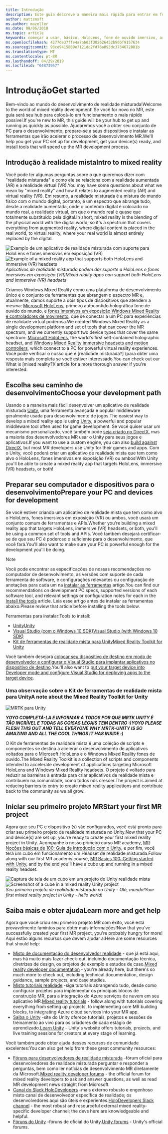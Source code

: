 ```yaml
---
title: Introdução
description: Este guia descreve a maneira mais rápida para entrar em funcionamento com o desenvolvimento de realidade misturada.
author: mattzmsft
ms.author: mazeller
ms.date: 08/06/2018
ms.topic: article
keywords: começar a usar, básico, HoloLens, fone de ouvido imersivo, ar, vr, unity, o visual studio, início rápido, como
ms.openlocfilehash: 4277de37ffe4a7ab03f382626452b96bf9157634
ms.sourcegitcommit: 90ce9415889e7121dd2fd76a893dc3734672881b
ms.translationtype: MT
ms.contentlocale: pt-BR
ms.lasthandoff: 04/29/2019
ms.locfileid: "64873967"
---
```

# <a name="get-started"></a><span data-ttu-id="b28a7-104">Introdução</span><span class="sxs-lookup"><span data-stu-id="b28a7-104">Get started</span></span>

<span data-ttu-id="b28a7-105">Bem-vindo ao mundo do desenvolvimento de realidade misturada!</span><span class="sxs-lookup"><span data-stu-id="b28a7-105">Welcome to the world of mixed reality development!</span></span> <span data-ttu-id="b28a7-106">Se você for novo no MR, este guia será seu hub para colocá-lo em funcionamento o mais rápido possível.</span><span class="sxs-lookup"><span data-stu-id="b28a7-106">If you're new to MR, this guide will be your hub to get up and running as quickly as possible.</span></span> <span data-ttu-id="b28a7-107">Ajudaremos você a obter seu conjunto de PC para o desenvolvimento, prepare-se a seus dispositivos e instalar as ferramentas que irão acelerar o processo de desenvolvimento MR.</span><span class="sxs-lookup"><span data-stu-id="b28a7-107">We'll help you get your PC set up for development, get your device(s) ready, and install tools that will speed up the MR development process.</span></span> 

## <a name="intro-to-mixed-reality"></a><span data-ttu-id="b28a7-108">Introdução à realidade mista</span><span class="sxs-lookup"><span data-stu-id="b28a7-108">Intro to mixed reality</span></span>

<span data-ttu-id="b28a7-109">Você pode ter algumas perguntas sobre o que queremos dizer com "realidade misturada" e como ele se relaciona com a realidade aumentada (AR) e a realidade virtual (VR).</span><span class="sxs-lookup"><span data-stu-id="b28a7-109">You may have some questions about what we mean by "mixed reality" and how it relates to augmented reality (AR) and virtual reality (VR).</span></span> <span data-ttu-id="b28a7-110">Em resumo, a realidade misturada é a mistura do mundo físico com o mundo digital, portanto, é um espectro que abrange tudo, desde a realidade aumentada, onde o conteúdo digital é colocado no mundo real, a realidade virtual, em que o mundo real é quase que totalmente substituído pela digital.</span><span class="sxs-lookup"><span data-stu-id="b28a7-110">In short, mixed reality is the blending of the physical world with the digital world, so it's a spectrum that covers everything from augmented reality, where digital content is placed in the real world, to virtual reality, where your real world is almost entirely replaced by the digital.</span></span> 

<span data-ttu-id="b28a7-111">![Exemplo de um aplicativo de realidade misturada com suporte para HoloLens e fones imersivos em exposição (VR)](images/mr-island.png)</span><span class="sxs-lookup"><span data-stu-id="b28a7-111">![Example of a mixed reality app that supports both HoloLens and immersive (VR) headsets](images/mr-island.png)</span></span><br>
<span data-ttu-id="b28a7-112">*Aplicativos de realidade misturada podem dar suporte a HoloLens e fones imersivos em exposição (VR)*</span><span class="sxs-lookup"><span data-stu-id="b28a7-112">*Mixed reality apps can support both HoloLens and immersive (VR) headsets*</span></span>

<span data-ttu-id="b28a7-113">Criamos Windows Mixed Reality como uma plataforma de desenvolvimento único e o conjunto de ferramentas que abrangem o espectro MR e, atualmente, damos suporte a dois tipos de dispositivos que atendem a mesma: [Microsoft HoloLens](https://www.microsoft.com/hololens), primeiro autocontido holográfica fone de ouvido do mundo, e [fones imersivos em exposição Windows Mixed Reality e controladores de movimento](https://www.microsoft.com/windows/windows-mixed-reality), que se conectar a um PC para experiências de realidade virtual poderosa.</span><span class="sxs-lookup"><span data-stu-id="b28a7-113">We created Windows Mixed Reality as a single development platform and set of tools that can cover the MR spectrum, and we currently support two device types that cover the same spectrum: [Microsoft HoloLens](https://www.microsoft.com/hololens), the world's first self-contained holographic headset, and [Windows Mixed Reality immersive headsets and motion controllers](https://www.microsoft.com/windows/windows-mixed-reality), which connect to a PC for powerful virtual reality experiences.</span></span> <span data-ttu-id="b28a7-114">Você pode verificar o nosso que é [realidade misturada?] (para obter uma resposta mais completa se você estiver interessado.</span><span class="sxs-lookup"><span data-stu-id="b28a7-114">You can check out our What is [mixed reality?]( article for a more thorough answer if you're interested.</span></span>

## <a name="choose-your-development-path"></a><span data-ttu-id="b28a7-115">Escolha seu caminho de desenvolvimento</span><span class="sxs-lookup"><span data-stu-id="b28a7-115">Choose your development path</span></span>

<span data-ttu-id="b28a7-116">Usando o a maneira mais fácil desenvolver um aplicativo de realidade misturada [Unity](https://unity3d.com), uma ferramenta avançada e popular middleware geralmente usada para desenvolvimento de jogos.</span><span class="sxs-lookup"><span data-stu-id="b28a7-116">The easiest way to develop a mixed reality app is using [Unity](https://unity3d.com), a powerful and popular middleware tool often used for game development.</span></span> <span data-ttu-id="b28a7-117">Se você quiser usar um mecanismo personalizado, você também pode [seja criado no DirectX](directx-development-overview.md), mas a maioria dos desenvolvedores MR usar o Unity para seus jogos e aplicativos.</span><span class="sxs-lookup"><span data-stu-id="b28a7-117">If you want to use a custom engine, you can also [build against DirectX](directx-development-overview.md), but most MR developers use Unity for their games and apps.</span></span> <span data-ttu-id="b28a7-118">Com o Unity, você poderá criar um aplicativo de realidade mista que tem como alvo o HoloLens, fones imersivos em exposição (VR) ou ambos!</span><span class="sxs-lookup"><span data-stu-id="b28a7-118">With Unity you'll be able to create a mixed reality app that targets HoloLens, immersive (VR) headsets, or both!</span></span>

## <a name="prepare-your-pc-and-devices-for-development"></a><span data-ttu-id="b28a7-119">Preparar seu computador e dispositivos para o desenvolvimento</span><span class="sxs-lookup"><span data-stu-id="b28a7-119">Prepare your PC and devices for development</span></span>

<span data-ttu-id="b28a7-120">Se você estiver criando um aplicativo de realidade mista que tem como alvo o HoloLens, fones imersivos em exposição (VR) ou ambos, você usará um conjunto comum de ferramentas e APIs.</span><span class="sxs-lookup"><span data-stu-id="b28a7-120">Whether you're building a mixed reality app that targets HoloLens, immersive (VR) headsets, or both, you'll be using a common set of tools and APIs.</span></span> <span data-ttu-id="b28a7-121">Você também desejará certificar-se de que seu PC é poderoso o suficiente para o desenvolvimento, que você fará.</span><span class="sxs-lookup"><span data-stu-id="b28a7-121">You'll also want to make sure your PC is powerful enough for the development you'll be doing.</span></span> 

>[!NOTE]
><span data-ttu-id="b28a7-122">Você pode encontrar as especificações de nossas recomendações no computador de desenvolvimento, as versões com suporte de cada ferramenta de software, e configurações relevantes ou configuração de anotações para cada um na [instalar as ferramentas](install-the-tools.md) artigo.</span><span class="sxs-lookup"><span data-stu-id="b28a7-122">You can find our recommendations on development PC specs, supported versions of each software tool, and relevant settings or configuration notes for each in the [Install the tools](install-the-tools.md) article.</span></span> <span data-ttu-id="b28a7-123">Leia esse artigo antes de instalar as ferramentas abaixo.</span><span class="sxs-lookup"><span data-stu-id="b28a7-123">Please review that article before installing the tools below.</span></span>

<span data-ttu-id="b28a7-124">Ferramentas para instalar:</span><span class="sxs-lookup"><span data-stu-id="b28a7-124">Tools to install:</span></span>
* [<span data-ttu-id="b28a7-125">Unity</span><span class="sxs-lookup"><span data-stu-id="b28a7-125">Unity</span></span>](https://store.unity.com/download)
* [<span data-ttu-id="b28a7-126">Visual Studio (com o Windows 10 SDK)</span><span class="sxs-lookup"><span data-stu-id="b28a7-126">Visual Studio (with Windows 10 SDK)</span></span>](https://developer.microsoft.com/windows/downloads)
* [<span data-ttu-id="b28a7-127">Kit de ferramentas de realidade mista para Unity</span><span class="sxs-lookup"><span data-stu-id="b28a7-127">Mixed Reality Toolkit for Unity</span></span>](https://github.com/Microsoft/MixedRealityToolkit-Unity/blob/htk_release/GettingStarted.md)

<span data-ttu-id="b28a7-128">Você também desejará [colocar seu dispositivo de destino em modo de desenvolvedor e configurar o Visual Studio para implantar aplicativos no dispositivo de destino](using-visual-studio.md).</span><span class="sxs-lookup"><span data-stu-id="b28a7-128">You'll also want to [put your target device into Developer mode and configure Visual Studio for deploying apps to the target device](using-visual-studio.md).</span></span>

### <a name="a-note-about-the-mixed-reality-toolkit-for-unity"></a><span data-ttu-id="b28a7-129">Uma observação sobre o Kit de ferramentas de realidade mista para Unity</span><span class="sxs-lookup"><span data-stu-id="b28a7-129">A note about the Mixed Reality Toolkit for Unity</span></span>

![MRTK para Unity](images/mrtkandunity.png)<br>

<span data-ttu-id="b28a7-131">***YOYO COMPLETÁ-LA E INFORMAR A TODOS POR QUE MRTK UNITY É TÃO INCRÍVEL E TODAS AS COISAS LEGAIS TEM DENTRO :)***</span><span class="sxs-lookup"><span data-stu-id="b28a7-131">***YOYO PLEASE FLESH THIS OUT AND TELL EVERYONE WHY MRTK-UNITY IS SO AMAZING AND ALL THE COOL THINGS IT HAS INSIDE :)***</span></span>

<span data-ttu-id="b28a7-132">O Kit de ferramentas de realidade mista é uma coleção de scripts e componentes se destina a acelerar o desenvolvimento de aplicativos voltados para o Microsoft HoloLens e o Windows Mixed Reality fones de ouvido.</span><span class="sxs-lookup"><span data-stu-id="b28a7-132">The Mixed Reality Toolkit is a collection of scripts and components intended to accelerate development of applications targeting Microsoft HoloLens and Windows Mixed Reality headsets.</span></span> <span data-ttu-id="b28a7-133">O projeto é voltado para reduzir as barreiras à entrada para criar aplicativos de realidade mista e contribuem na comunidade, como todos nós crescer.</span><span class="sxs-lookup"><span data-stu-id="b28a7-133">The project is aimed at reducing barriers to entry to create mixed reality applications and contribute back to the community as we all grow.</span></span>

## <a name="start-your-first-mr-project"></a><span data-ttu-id="b28a7-134">Iniciar seu primeiro projeto MR</span><span class="sxs-lookup"><span data-stu-id="b28a7-134">Start your first MR project</span></span>

<span data-ttu-id="b28a7-135">Agora que seu PC e dispositivo (s) são configurados, você está pronto para criar seu primeiro projeto de realidade misturada no Unity.</span><span class="sxs-lookup"><span data-stu-id="b28a7-135">Now that your PC and device(s) are set up, you're ready to create your first mixed reality project in Unity.</span></span> <span data-ttu-id="b28a7-136">Acompanhe o nosso primeiro curso MR academy, [MR Noções básicas de 100: Guia de Introdução com o Unity](holograms-100.md), e por fim, você terá um cubo em funcionamento um Headset de realidade misturada.</span><span class="sxs-lookup"><span data-stu-id="b28a7-136">Follow along with our first MR academy course, [MR Basics 100: Getting started with Unity](holograms-100.md), and by the end you'll have a cube up and running in a mixed reality headset.</span></span>

<span data-ttu-id="b28a7-137">![Captura de tela de um cubo em um projeto do Unity realidade mista](images/mr-cube.PNG)</span><span class="sxs-lookup"><span data-stu-id="b28a7-137">![Screenshot of a cube in a mixed reality Unity project](images/mr-cube.PNG)</span></span><br>
<span data-ttu-id="b28a7-138">*Seu primeiro projeto de realidade misturada no Unity - Olá, mundo!*</span><span class="sxs-lookup"><span data-stu-id="b28a7-138">*Your first mixed reality project in Unity - hello world!*</span></span>

## <a name="learn-more-and-get-help"></a><span data-ttu-id="b28a7-139">Saiba mais e obter ajuda</span><span class="sxs-lookup"><span data-stu-id="b28a7-139">Learn more and get help</span></span>

<span data-ttu-id="b28a7-140">Agora que você criou seu primeiro projeto MR com êxito, você está provavelmente famintos para obter mais informações!</span><span class="sxs-lookup"><span data-stu-id="b28a7-140">Now that you've successfully created your first MR project, you're probably hungry for more!</span></span> <span data-ttu-id="b28a7-141">Aqui estão alguns recursos que devem ajudar a:</span><span class="sxs-lookup"><span data-stu-id="b28a7-141">Here are some resources that should help:</span></span>
* <span data-ttu-id="b28a7-142">[Misto de documentação do desenvolvedor realidade](mixed-reality.md) - que já está aqui, mas há muito mais fazer check-out, incluindo documentação técnica, diretrizes de design, os projetos de exemplo e estudos de caso.</span><span class="sxs-lookup"><span data-stu-id="b28a7-142">[Mixed reality developer documentation](mixed-reality.md) - you're already here, but there's so much more to check out, including technical documentation, design guidance, sample projects, and case studies.</span></span>
* <span data-ttu-id="b28a7-143">[Misto tutoriais realidade](tutorials.md) -siga tutoriais abrangendo tudo, desde como configurar projetos para implementar os principais blocos de construção MR, para a integração do Azure serviços de nuvem em seu aplicativo MR.</span><span class="sxs-lookup"><span data-stu-id="b28a7-143">[Mixed reality tutorials](tutorials.md) - follow along with tutorials covering everything from setting up projects, to implementing core MR building blocks, to integrating Azure cloud services into your MR app.</span></span>
* <span data-ttu-id="b28a7-144">[Saiba o Unity](https://unity3d.com/learn) -site do Unity oferece tutoriais, projetos e sessões de treinamento ao vivo para os criadores de cada estágio de aprendizado.</span><span class="sxs-lookup"><span data-stu-id="b28a7-144">[Learn Unity](https://unity3d.com/learn) - Unity's website offers tutorials, projects, and live training sessions for creators at every stage of learning.</span></span>

<span data-ttu-id="b28a7-145">Você também pode obter ajuda desses recursos de comunidade excelentes:</span><span class="sxs-lookup"><span data-stu-id="b28a7-145">You can also get help from these great community resources:</span></span>
* <span data-ttu-id="b28a7-146">[Fóruns para desenvolvedores de realidade misturada](https://forums.hololens.com/) -fórum oficial para desenvolvedores de realidade misturada perguntar e responder a perguntas, bem como ler notícias de desenvolvimento MR diretamente da Microsoft.</span><span class="sxs-lookup"><span data-stu-id="b28a7-146">[Mixed reality developer forums](https://forums.hololens.com/) - the official forum for mixed reality developers to ask and answer questions, as well as read MR development news straight from Microsoft.</span></span>
* <span data-ttu-id="b28a7-147">[Canal do Slack HoloDevelopers](https://holodevelopersslack.azurewebsites.net/) -mais externo robusto e engenhoso misto canal de desenvolvedor específica de realidade; os desenvolvedores aqui são úteis e experientes.</span><span class="sxs-lookup"><span data-stu-id="b28a7-147">[HoloDevelopers Slack channel](https://holodevelopersslack.azurewebsites.net/) - the most robust and resourceful external mixed reality-specific developer channel; the devs here are knowledgeable and helpful.</span></span>
* <span data-ttu-id="b28a7-148">[Fóruns do Unity](https://forum.unity3d.com/) -fóruns de oficial do Unity.</span><span class="sxs-lookup"><span data-stu-id="b28a7-148">[Unity forums](https://forum.unity3d.com/) - Unity's official forums.</span></span>
